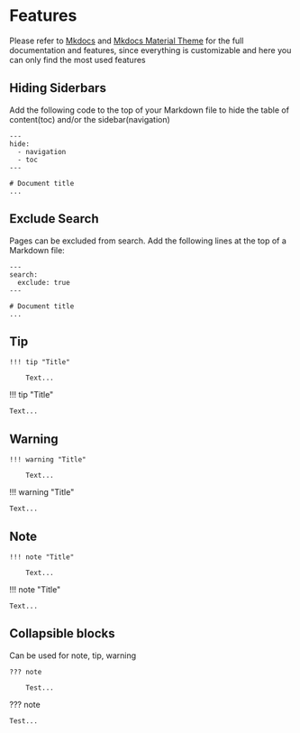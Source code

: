 # Features

Please refer to [Mkdocs](https://www.mkdocs.org/getting-started/) and [Mkdocs Material Theme](https://squidfunk.github.io/mkdocs-material/getting-started/) for the full documentation and features, since everything is customizable and here you can only find the most used features

## Hiding Siderbars

Add the following code to the top of your Markdown file to hide the table of content(toc) and/or the sidebar(navigation)
```
---
hide:
  - navigation
  - toc
---

# Document title
...
```

## Exclude Search

Pages can be excluded from search. Add the following lines at the top of a Markdown file:
```
---
search:
  exclude: true
---

# Document title
...
```

## Tip

```
!!! tip "Title"

    Text...
```

!!! tip "Title"

    Text...
    
    
## Warning


```
!!! warning "Title"

    Text...
```
!!! warning "Title"

    Text...
    
       
## Note

```
!!! note "Title"

    Text...
```
!!! note "Title"

    Text...
    
## Collapsible blocks

Can be used for note, tip, warning

```
??? note

    Test...
```

??? note

    Test...

